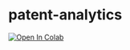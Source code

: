 # patent-analytics

[![Open In Colab](https://colab.research.google.com/assets/colab-badge.svg)](https://colab.research.google.com/gist/ConnorFlynn/a61c9ea2ed804dc38a6d6a3ba1431089/patent_scraping.ipynb)
